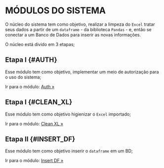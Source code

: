 # MÓDULOS DO SISTEMA

O núcleo do sistema tem como objetivo, realizar a limpeza do `Excel` tratar seus dados a partir de um `dataframe` - da biblioteca `Pandas` - e, então se conectar a um Banco de Dados para inserir as novas informações.

O núcleo está divido em 3 etapas;

## Etapa I {#AUTH}

Esse módulo tem como objetivo, implementar um meio de autorização para o uso do sistema;

Ir para o módulo: [Auth »](/src/core/auth/AUTH.md)

## Etapa I {#CLEAN_XL}

Esse módulo tem como objetivo higienizar o `Excel` importado;

Ir para o módulo: [Clean XL »](/src/core/clean_xl/CLEAN_EXCEL.md)

## Etapa II {#INSERT_DF}

Esse módulo tem como objetivo inserir o `dataframe` em um BD;

Ir para o módulo: [Insert DF »](/src/core/insert_df/INSERT_DATAFRAME.md)
